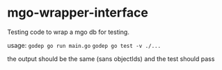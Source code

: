 # mgo-wrapper-interface
Testing code to wrap a mgo db for testing.


usage:
`godep go run main.go`
`godep go test -v ./...`

the output should be the same (sans objectIds) and the test should pass
